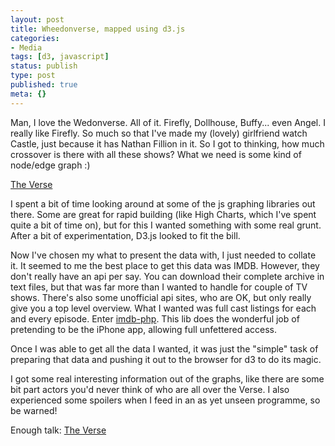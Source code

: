 ```yaml
---
layout: post
title: Wheedonverse, mapped using d3.js
categories:
- Media
tags: [d3, javascript]
status: publish
type: post
published: true
meta: {}
---
```

Man, I love the Wedonverse. All of it. Firefly, Dollhouse, Buffy... even Angel. I really like Firefly. So much so that I've made my (lovely) girlfriend watch Castle, just because it has Nathan Fillion in it. So I got to thinking, how much crossover is there with all these shows? What we need is some kind of node/edge graph :)

[The Verse](http://playground.skinofstars.com/verse/)

I spent a bit of time looking around at some of the js graphing libraries out there. Some are great for rapid building (like High Charts, which I've spent quite a bit of time on), but for this I wanted something with some real grunt. After a bit of experimentation, D3.js looked to fit the bill.

Now I've chosen my what to present the data with, I just needed to collate it. It seemed to me the best place to get this data was IMDB. However, they don't really have an api per say. You can download their complete archive in text files, but that was far more than I wanted to handle for couple of TV shows. There's also some unofficial api sites, who are OK, but only really give you a top level overview. What I wanted was full cast listings for each and every episode. Enter [imdb-php](https://code.google.com/p/imdb-php/). This lib does the wonderful job of pretending to be the iPhone app, allowing full unfettered access.

Once I was able to get all the data I wanted, it was just the "simple" task of preparing that data and pushing it out to the browser for d3 to do its magic.

I got some real interesting information out of the graphs, like there are some bit part actors you'd never think of who are all over the Verse. I also experienced some spoilers when I feed in an as yet unseen programme, so be warned!

Enough talk: [The Verse](http://playground.skinofstars.com/verse/)

